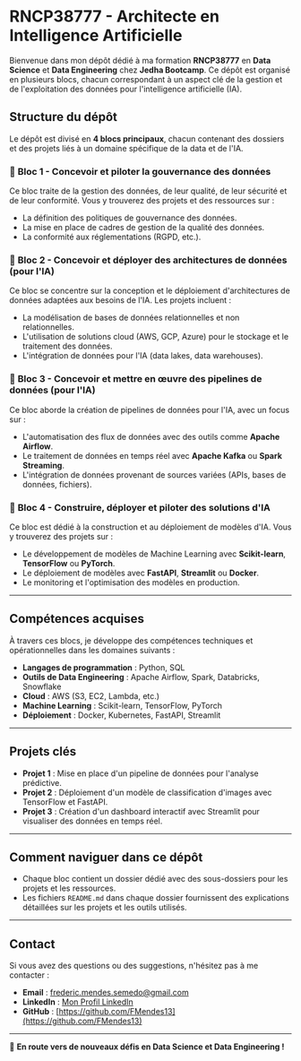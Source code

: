 # RNCP38777 - Architecte en Intelligence Artificielle

Bienvenue dans mon dépôt dédié à ma formation **RNCP38777** en **Data Science** et **Data Engineering** chez **Jedha Bootcamp**. Ce dépôt est organisé en plusieurs blocs, chacun correspondant à un aspect clé de la gestion et de l'exploitation des données pour l'intelligence artificielle (IA).

## Structure du dépôt

Le dépôt est divisé en **4 blocs principaux**, chacun contenant des dossiers et des projets liés à un domaine spécifique de la data et de l'IA.

### 📂 **Bloc 1 - Concevoir et piloter la gouvernance des données**
Ce bloc traite de la gestion des données, de leur qualité, de leur sécurité et de leur conformité. Vous y trouverez des projets et des ressources sur :
- La définition des politiques de gouvernance des données.
- La mise en place de cadres de gestion de la qualité des données.
- La conformité aux réglementations (RGPD, etc.).

### 📂 **Bloc 2 - Concevoir et déployer des architectures de données (pour l'IA)**
Ce bloc se concentre sur la conception et le déploiement d'architectures de données adaptées aux besoins de l'IA. Les projets incluent :
- La modélisation de bases de données relationnelles et non relationnelles.
- L'utilisation de solutions cloud (AWS, GCP, Azure) pour le stockage et le traitement des données.
- L'intégration de données pour l'IA (data lakes, data warehouses).

### 📂 **Bloc 3 - Concevoir et mettre en œuvre des pipelines de données (pour l'IA)**
Ce bloc aborde la création de pipelines de données pour l'IA, avec un focus sur :
- L'automatisation des flux de données avec des outils comme **Apache Airflow**.
- Le traitement de données en temps réel avec **Apache Kafka** ou **Spark Streaming**.
- L'intégration de données provenant de sources variées (APIs, bases de données, fichiers).

### 📂 **Bloc 4 - Construire, déployer et piloter des solutions d'IA**
Ce bloc est dédié à la construction et au déploiement de modèles d'IA. Vous y trouverez des projets sur :
- Le développement de modèles de Machine Learning avec **Scikit-learn**, **TensorFlow** ou **PyTorch**.
- Le déploiement de modèles avec **FastAPI**, **Streamlit** ou **Docker**.
- Le monitoring et l'optimisation des modèles en production.

---

## Compétences acquises

À travers ces blocs, je développe des compétences techniques et opérationnelles dans les domaines suivants :
- **Langages de programmation** : Python, SQL
- **Outils de Data Engineering** : Apache Airflow, Spark, Databricks, Snowflake
- **Cloud** : AWS (S3, EC2, Lambda, etc.)
- **Machine Learning** : Scikit-learn, TensorFlow, PyTorch
- **Déploiement** : Docker, Kubernetes, FastAPI, Streamlit

---

## Projets clés

- **Projet 1** : Mise en place d'un pipeline de données pour l'analyse prédictive.
- **Projet 2** : Déploiement d'un modèle de classification d'images avec TensorFlow et FastAPI.
- **Projet 3** : Création d'un dashboard interactif avec Streamlit pour visualiser des données en temps réel.

---

## Comment naviguer dans ce dépôt

- Chaque bloc contient un dossier dédié avec des sous-dossiers pour les projets et les ressources.
- Les fichiers `README.md` dans chaque dossier fournissent des explications détaillées sur les projets et les outils utilisés.

---

## Contact

Si vous avez des questions ou des suggestions, n'hésitez pas à me contacter :
- **Email** : frederic.mendes.semedo@gmail.com
- **LinkedIn** : [Mon Profil LinkedIn](https://www.linkedin.com/in/votre-profil-linkedin)
- **GitHub** : [https://github.com/FMendes13](https://github.com/FMendes13)

---

🚀 **En route vers de nouveaux défis en Data Science et Data Engineering !**
